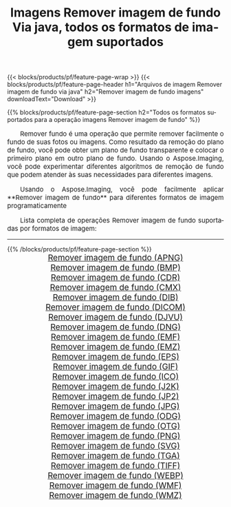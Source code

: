 ﻿---
title: Imagens Remover imagem de fundo Via java, todos os formatos de imagem suportados 
weight: 3920
url: /pt/java/remove-background/ 
lang: pt
langdirlevel: 2
locales: zh-hans,ja,it,ru,de,es,fr,nl,id,lt,pl,pt,vi,tr,ko,zh-hant,ar,hi,th,sv,cs,uk,he
description: Usando Aspose.Imaging, você pode facilmente imagens Remover imagem de fundo Via java
---

{{< blocks/products/pf/feature-page-wrap >}}
{{< blocks/products/pf/feature-page-header h1="Arquivos de imagem Remover imagem de fundo via java" h2="Remover imagem de fundo imagens" downloadText="Download" >}}


{{% blocks/products/pf/feature-page-section  h2="Todos os formatos suportados para a operação imagens Remover imagem de fundo" %}}
<p align="justify" style="text-indent:2em;font-size:15px;">
Remover fundo é uma operação que permite remover facilmente o fundo de suas fotos ou imagens. Como resultado da remoção do plano de fundo, você pode obter um plano de fundo transparente e colocar o primeiro plano em outro plano de fundo. Usando o Aspose.Imaging, você pode experimentar diferentes algoritmos de remoção de fundo que podem atender às suas necessidades para diferentes imagens.
</p>
<p align="justify" style="text-indent:2em;font-size:15px;">
Usando o Aspose.Imaging, você pode facilmente aplicar **Remover imagem de fundo** para diferentes formatos de imagem programaticamente
</p>
<p align="justify" style="text-indent:2em;font-size:15px;">
Lista completa de operações Remover imagem de fundo suportadas por formatos de imagem:
</p>
<hr/>
{{% /blocks/products/pf/feature-page-section %}}
<div class="container-fluid productfamilypage bg-gray">
    <div class="convertypes bg-gray agp-content section">
        <div class="container">
		<div class="row other-converters" style="gap: 10px;font-size: 19px;text-align:center;">
		    <div class='col-md-2 other-converter remove-lp remove-rp'><a href="/imaging/pt/java/remove-background/apng/" style="padding:15px;">Remover imagem de fundo (APNG)</a></div><div class='col-md-2 other-converter remove-lp remove-rp'><a href="/imaging/pt/java/remove-background/bmp/" style="padding:15px;">Remover imagem de fundo (BMP)</a></div><div class='col-md-2 other-converter remove-lp remove-rp'><a href="/imaging/pt/java/remove-background/cdr/" style="padding:15px;">Remover imagem de fundo (CDR)</a></div><div class='col-md-2 other-converter remove-lp remove-rp'><a href="/imaging/pt/java/remove-background/cmx/" style="padding:15px;">Remover imagem de fundo (CMX)</a></div><div class='col-md-2 other-converter remove-lp remove-rp'><a href="/imaging/pt/java/remove-background/dib/" style="padding:15px;">Remover imagem de fundo (DIB)</a></div><div class='col-md-2 other-converter remove-lp remove-rp'><a href="/imaging/pt/java/remove-background/dicom/" style="padding:15px;">Remover imagem de fundo (DICOM)</a></div><div class='col-md-2 other-converter remove-lp remove-rp'><a href="/imaging/pt/java/remove-background/djvu/" style="padding:15px;">Remover imagem de fundo (DJVU)</a></div><div class='col-md-2 other-converter remove-lp remove-rp'><a href="/imaging/pt/java/remove-background/dng/" style="padding:15px;">Remover imagem de fundo (DNG)</a></div><div class='col-md-2 other-converter remove-lp remove-rp'><a href="/imaging/pt/java/remove-background/emf/" style="padding:15px;">Remover imagem de fundo (EMF)</a></div><div class='col-md-2 other-converter remove-lp remove-rp'><a href="/imaging/pt/java/remove-background/emz/" style="padding:15px;">Remover imagem de fundo (EMZ)</a></div><div class='col-md-2 other-converter remove-lp remove-rp'><a href="/imaging/pt/java/remove-background/eps/" style="padding:15px;">Remover imagem de fundo (EPS)</a></div><div class='col-md-2 other-converter remove-lp remove-rp'><a href="/imaging/pt/java/remove-background/gif/" style="padding:15px;">Remover imagem de fundo (GIF)</a></div><div class='col-md-2 other-converter remove-lp remove-rp'><a href="/imaging/pt/java/remove-background/ico/" style="padding:15px;">Remover imagem de fundo (ICO)</a></div><div class='col-md-2 other-converter remove-lp remove-rp'><a href="/imaging/pt/java/remove-background/j2k/" style="padding:15px;">Remover imagem de fundo (J2K)</a></div><div class='col-md-2 other-converter remove-lp remove-rp'><a href="/imaging/pt/java/remove-background/jp2/" style="padding:15px;">Remover imagem de fundo (JP2)</a></div><div class='col-md-2 other-converter remove-lp remove-rp'><a href="/imaging/pt/java/remove-background/jpg/" style="padding:15px;">Remover imagem de fundo (JPG)</a></div><div class='col-md-2 other-converter remove-lp remove-rp'><a href="/imaging/pt/java/remove-background/odg/" style="padding:15px;">Remover imagem de fundo (ODG)</a></div><div class='col-md-2 other-converter remove-lp remove-rp'><a href="/imaging/pt/java/remove-background/otg/" style="padding:15px;">Remover imagem de fundo (OTG)</a></div><div class='col-md-2 other-converter remove-lp remove-rp'><a href="/imaging/pt/java/remove-background/png/" style="padding:15px;">Remover imagem de fundo (PNG)</a></div><div class='col-md-2 other-converter remove-lp remove-rp'><a href="/imaging/pt/java/remove-background/svg/" style="padding:15px;">Remover imagem de fundo (SVG)</a></div><div class='col-md-2 other-converter remove-lp remove-rp'><a href="/imaging/pt/java/remove-background/tga/" style="padding:15px;">Remover imagem de fundo (TGA)</a></div><div class='col-md-2 other-converter remove-lp remove-rp'><a href="/imaging/pt/java/remove-background/tiff/" style="padding:15px;">Remover imagem de fundo (TIFF)</a></div><div class='col-md-2 other-converter remove-lp remove-rp'><a href="/imaging/pt/java/remove-background/webp/" style="padding:15px;">Remover imagem de fundo (WEBP)</a></div><div class='col-md-2 other-converter remove-lp remove-rp'><a href="/imaging/pt/java/remove-background/wmf/" style="padding:15px;">Remover imagem de fundo (WMF)</a></div><div class='col-md-2 other-converter remove-lp remove-rp'><a href="/imaging/pt/java/remove-background/wmz/" style="padding:15px;">Remover imagem de fundo (WMZ)</a></div>
                </div>
        </div>
    </div>
</div>
<br/>
